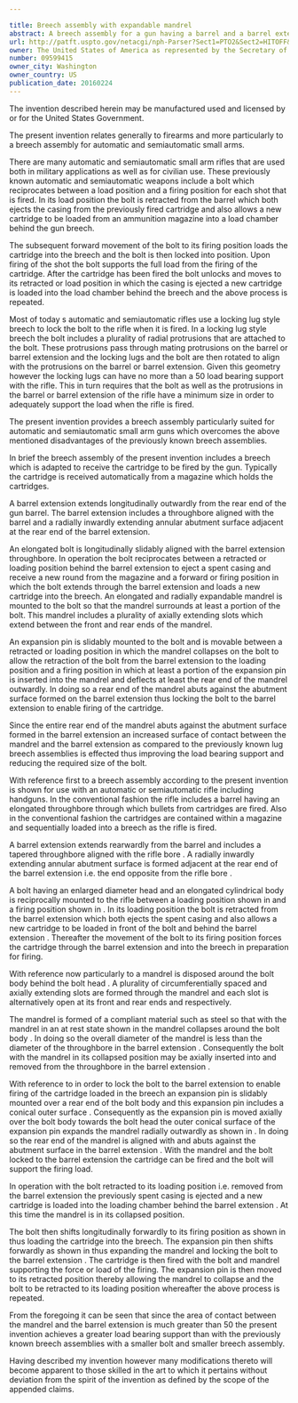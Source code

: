 ```yaml
---

title: Breech assembly with expandable mandrel
abstract: A breech assembly for a gun having a barrel and a barrel extension extending rearwardly from the barrel. The barrel extension includes a throughbore aligned with the barrel as well as a radially inwardly extending annular abutment surface adjacent the rear end of the barrel extension. An elongated bolt is axially slidably received through the barrel extension throughbore when moved to a firing position. An expandable mandrel is mounted to the bolt so that the mandrel surrounds at least a portion of the bolt. An expansion pin is slidably mounted on the bolt and movable between a retracted position in which the mandrel collapses onto the bolt and allows removal of the bolt from the barrel extension, and an inserted position in which at least a portion of the expansion pin is inserted into the mandrel and deflects the mandrel radially outwardly so that a rear end of the mandrel abuts against the abutment surface and locks the bolt to the barrel extension.
url: http://patft.uspto.gov/netacgi/nph-Parser?Sect1=PTO2&Sect2=HITOFF&p=1&u=%2Fnetahtml%2FPTO%2Fsearch-adv.htm&r=1&f=G&l=50&d=PALL&S1=09599415&OS=09599415&RS=09599415
owner: The United States of America as represented by the Secretary of the Army
number: 09599415
owner_city: Washington
owner_country: US
publication_date: 20160224
---
```

The invention described herein may be manufactured used and licensed by or for the United States Government.

The present invention relates generally to firearms and more particularly to a breech assembly for automatic and semiautomatic small arms.

There are many automatic and semiautomatic small arm rifles that are used both in military applications as well as for civilian use. These previously known automatic and semiautomatic weapons include a bolt which reciprocates between a load position and a firing position for each shot that is fired. In its load position the bolt is retracted from the barrel which both ejects the casing from the previously fired cartridge and also allows a new cartridge to be loaded from an ammunition magazine into a load chamber behind the gun breech.

The subsequent forward movement of the bolt to its firing position loads the cartridge into the breech and the bolt is then locked into position. Upon firing of the shot the bolt supports the full load from the firing of the cartridge. After the cartridge has been fired the bolt unlocks and moves to its retracted or load position in which the casing is ejected a new cartridge is loaded into the load chamber behind the breech and the above process is repeated.

Most of today s automatic and semiautomatic rifles use a locking lug style breech to lock the bolt to the rifle when it is fired. In a locking lug style breech the bolt includes a plurality of radial protrusions that are attached to the bolt. These protrusions pass through mating protrusions on the barrel or barrel extension and the locking lugs and the bolt are then rotated to align with the protrusions on the barrel or barrel extension. Given this geometry however the locking lugs can have no more than a 50 load bearing support with the rifle. This in turn requires that the bolt as well as the protrusions in the barrel or barrel extension of the rifle have a minimum size in order to adequately support the load when the rifle is fired.

The present invention provides a breech assembly particularly suited for automatic and semiautomatic small arm guns which overcomes the above mentioned disadvantages of the previously known breech assemblies.

In brief the breech assembly of the present invention includes a breech which is adapted to receive the cartridge to be fired by the gun. Typically the cartridge is received automatically from a magazine which holds the cartridges.

A barrel extension extends longitudinally outwardly from the rear end of the gun barrel. The barrel extension includes a throughbore aligned with the barrel and a radially inwardly extending annular abutment surface adjacent at the rear end of the barrel extension.

An elongated bolt is longitudinally slidably aligned with the barrel extension throughbore. In operation the bolt reciprocates between a retracted or loading position behind the barrel extension to eject a spent casing and receive a new round from the magazine and a forward or firing position in which the bolt extends through the barrel extension and loads a new cartridge into the breech. An elongated and radially expandable mandrel is mounted to the bolt so that the mandrel surrounds at least a portion of the bolt. This mandrel includes a plurality of axially extending slots which extend between the front and rear ends of the mandrel.

An expansion pin is slidably mounted to the bolt and is movable between a retracted or loading position in which the mandrel collapses on the bolt to allow the retraction of the bolt from the barrel extension to the loading position and a firing position in which at least a portion of the expansion pin is inserted into the mandrel and deflects at least the rear end of the mandrel outwardly. In doing so a rear end of the mandrel abuts against the abutment surface formed on the barrel extension thus locking the bolt to the barrel extension to enable firing of the cartridge.

Since the entire rear end of the mandrel abuts against the abutment surface formed in the barrel extension an increased surface of contact between the mandrel and the barrel extension as compared to the previously known lug breech assemblies is effected thus improving the load bearing support and reducing the required size of the bolt.

With reference first to a breech assembly according to the present invention is shown for use with an automatic or semiautomatic rifle including handguns. In the conventional fashion the rifle includes a barrel having an elongated throughbore through which bullets from cartridges are fired. Also in the conventional fashion the cartridges are contained within a magazine and sequentially loaded into a breech as the rifle is fired.

A barrel extension extends rearwardly from the barrel and includes a tapered throughbore aligned with the rifle bore . A radially inwardly extending annular abutment surface is formed adjacent at the rear end of the barrel extension i.e. the end opposite from the rifle bore .

A bolt having an enlarged diameter head and an elongated cylindrical body is reciprocally mounted to the rifle between a loading position shown in and a firing position shown in . In its loading position the bolt is retracted from the barrel extension which both ejects the spent casing and also allows a new cartridge to be loaded in front of the bolt and behind the barrel extension . Thereafter the movement of the bolt to its firing position forces the cartridge through the barrel extension and into the breech in preparation for firing.

With reference now particularly to a mandrel is disposed around the bolt body behind the bolt head . A plurality of circumferentially spaced and axially extending slots are formed through the mandrel and each slot is alternatively open at its front and rear ends and respectively.

The mandrel is formed of a compliant material such as steel so that with the mandrel in an at rest state shown in the mandrel collapses around the bolt body . In doing so the overall diameter of the mandrel is less than the diameter of the throughbore in the barrel extension . Consequently the bolt with the mandrel in its collapsed position may be axially inserted into and removed from the throughbore in the barrel extension .

With reference to in order to lock the bolt to the barrel extension to enable firing of the cartridge loaded in the breech an expansion pin is slidably mounted over a rear end of the bolt body and this expansion pin includes a conical outer surface . Consequently as the expansion pin is moved axially over the bolt body towards the bolt head the outer conical surface of the expansion pin expands the mandrel radially outwardly as shown in . In doing so the rear end of the mandrel is aligned with and abuts against the abutment surface in the barrel extension . With the mandrel and the bolt locked to the barrel extension the cartridge can be fired and the bolt will support the firing load.

In operation with the bolt retracted to its loading position i.e. removed from the barrel extension the previously spent casing is ejected and a new cartridge is loaded into the loading chamber behind the barrel extension . At this time the mandrel is in its collapsed position.

The bolt then shifts longitudinally forwardly to its firing position as shown in thus loading the cartridge into the breech. The expansion pin then shifts forwardly as shown in thus expanding the mandrel and locking the bolt to the barrel extension . The cartridge is then fired with the bolt and mandrel supporting the force or load of the firing. The expansion pin is then moved to its retracted position thereby allowing the mandrel to collapse and the bolt to be retracted to its loading position whereafter the above process is repeated.

From the foregoing it can be seen that since the area of contact between the mandrel and the barrel extension is much greater than 50 the present invention achieves a greater load bearing support than with the previously known breech assemblies with a smaller bolt and smaller breech assembly.

Having described my invention however many modifications thereto will become apparent to those skilled in the art to which it pertains without deviation from the spirit of the invention as defined by the scope of the appended claims.

